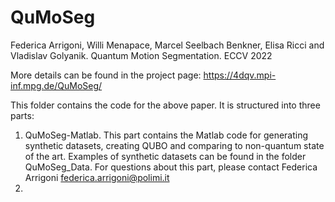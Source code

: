 # QuMoSeg

Federica Arrigoni, Willi Menapace, Marcel Seelbach Benkner, Elisa Ricci and Vladislav Golyanik. Quantum Motion Segmentation. ECCV 2022

More details can be found in the project page: https://4dqv.mpi-inf.mpg.de/QuMoSeg/ 

This folder contains the code for the above paper. It is structured into three parts:

1) QuMoSeg-Matlab. This part contains the Matlab code for generating synthetic datasets, creating QUBO and comparing to non-quantum state of the art. Examples of synthetic datasets can be found in the folder QuMoSeg_Data. For questions about this part, please contact Federica Arrigoni federica.arrigoni@polimi.it 
2) 
